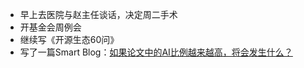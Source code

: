 - 早上去医院与赵主任谈话，决定周二手术
- 开基金会周例会
- 继续写《开源生态60问》
- 写了一篇Smart Blog：[如果论文中的AI比例越来越高，将会发生什么？](https://zhuangbiaowei.github.io/smart_blog/posts/20250623203810.html)